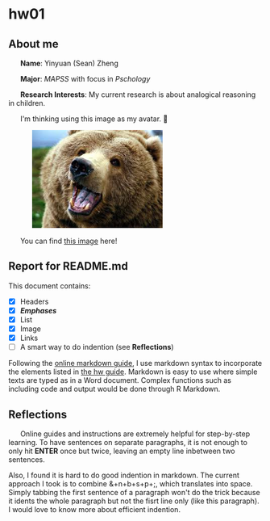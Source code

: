 # hw01
## About me
&nbsp;&nbsp;&nbsp;&nbsp;&nbsp;&nbsp;**Name**: Yinyuan (Sean) Zheng

&nbsp;&nbsp;&nbsp;&nbsp;&nbsp;&nbsp;**Major**: _MAPSS_ with focus in _Pschology_ 

&nbsp;&nbsp;&nbsp;&nbsp;&nbsp;&nbsp;**Research Interests**: My current research is about analogical reasoning in children. 

&nbsp;&nbsp;&nbsp;&nbsp;&nbsp;&nbsp;I'm thinking using this image as my avatar. :thinking:

&nbsp;&nbsp;&nbsp;&nbsp;&nbsp;&nbsp;&nbsp;&nbsp;&nbsp;&nbsp;&nbsp;&nbsp;![avatar](/myavatar.jpeg)

&nbsp;&nbsp;&nbsp;&nbsp;&nbsp;&nbsp;You can find [this image](https://raw.githubusercontent.com/zhengyinyuan/hw01/master/myavatar.jpeg) here!

## Report for README.md 
This document contains:
- [x] Headers 
- [x] _**Emphases**_
- [x] List
- [x] Image
- [x] Links
- [ ] A smart way to do indention (see __Reflections__)

Following the [online markdown guide](https://guides.github.com/features/mastering-markdown/), I use markdown syntax to incorporate the elements listed in [the hw guide](http://cfss.uchicago.edu/hw01_edit-README.html). Markdown is easy to use where simple texts are typed as in a Word document. Complex functions such as including code and output would be done through R Markdown. 

## Reflections

&nbsp;&nbsp;&nbsp;&nbsp;&nbsp;&nbsp;Online guides and instructions are extremely helpful for step-by-step learning. To have sentences on separate paragraphs, it is not enough to only hit __ENTER__ once but twice, leaving an empty line inbetween two sentences. 

  Also, I found it is hard to do good indention in markdown. The current approach I took is to combine &+n+b+s+p+;, which translates into space. Simply tabbing the first sentence of a paragraph won't do the trick because it idents the whole paragraph but not the fisrt line only (like this paragraph).  I would love to know more about efficient indention.
